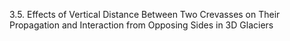 3.5. Effects of Vertical Distance Between Two Crevasses on Their Propagation and Interaction from Opposing Sides in 3D Glaciers
